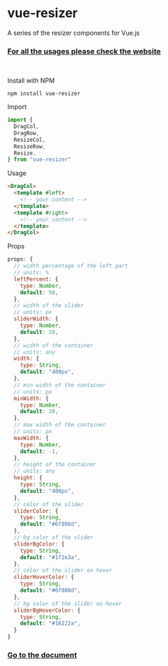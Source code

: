 # vue-resizer
A series of the resizer components for Vue.js

### [For all the usages please check the website](https://vue-resizer.vicuxd.com/) 

<br/>

Install with NPM

```
npm install vue-resizer
```

Import

```js
import {
  DragCol,
  DragRow,
  ResizeCol,
  ResizeRow,
  Resize,
} from "vue-resizer"
```
Usage

```html
<DragCol>
  <template #left>
    <!-- your content -->
  </template>
  <template #right>
    <!-- your content -->
  </template>
</DragCol>
```

Props
```js
props: {
  // width percentage of the left part
  // units: %
  leftPercent: { 
    type: Number,
    default: 50,
  },
  // width of the slider
  // units: px
  sliderWidth: {
    type: Number,
    default: 20,
  },
  // width of the container
  // units: any
  width: {
    type: String,
    default: "400px",
  },
  // min width of the container
  // units: px
  minWidth: {
    type: Number,
    default: 20,
  },
  // max width of the container
  // units: px
  maxWidth: {
    type: Number,
    default: -1,
  },
  // height of the container
  // units: any
  height: {
    type: String,
    default: "400px",
  },
  // color of the slider
  sliderColor: {
    type: String,
    default: "#6f808d",
  },
  // bg color of the slider
  sliderBgColor: {
    type: String,
    default: "#1f2e3a",
  },
  // color of the slider on hover
  sliderHoverColor: {
    type: String,
    default: "#6f808d",
  },
  // bg color of the slider on hover
  sliderBgHoverColor: {
    type: String,
    default: "#16222a",
  }
}
```

### [Go to the document](https://vue-resizer.vicuxd.com/) 